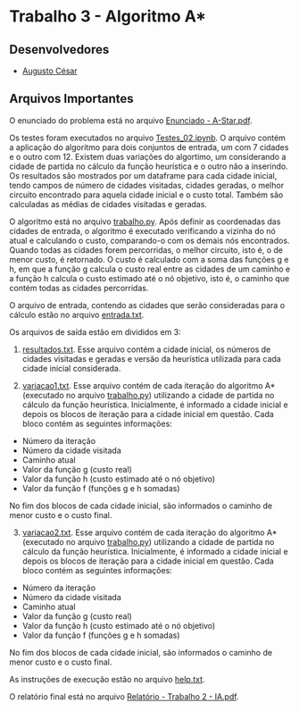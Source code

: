 # Trabalho 3 - Algoritmo A\*

## Desenvolvedores

- [Augusto César](https://github.com/augustces)

## Arquivos Importantes

O enunciado do problema está no arquivo [Enunciado - A-Star.pdf]().

Os testes foram executados no arquivo [Testes_02.ipynb](). O arquivo contém a aplicação do algoritmo para dois conjuntos de entrada, um com 7 cidades e o outro com 12. Existem duas variações do algortimo, um considerando a cidade de partida no cálculo da função heurística e o outro não a inserindo. Os resultados são mostrados por um dataframe para cada cidade inicial, tendo campos de número de cidades visitadas, cidades geradas, o melhor circuito encontrado para aquela cidade inicial e o custo total.
Também são calculadas as médias de cidades visitadas e geradas.

O algoritmo está no arquivo [trabalho.py](https://github.com/augustces/InteligenciaArtificial-UFC/blob/main/Trabalho%203/trabalho.py). Após definir as coordenadas das cidades de entrada, o algoritmo é executado verificando a vizinha do nó atual e calculando o custo, comparando-o com os demais nós encontrados. Quando todas as cidades forem percorridas, o melhor circuito, isto é, o de menor custo, é retornado. O custo é calculado com a soma das funções g e h, em que a função g calcula o custo real entre as cidades de um caminho e a função h calcula o custo estimado até o nó objetivo, isto é, o caminho que contém todas as cidades percorridas.

O arquivo de entrada, contendo as cidades que serão consideradas para o cálculo estão no arquivo [entrada.txt]().

Os arquivos de saída estão em divididos em 3:

1. [resultados.txt](). Esse arquivo contém a cidade inicial, os números de cidades visitadas e geradas e versão da heurística utilizada para cada cidade inicial considerada.

2. [variacao1.txt](). Esse arquivo contém de cada iteração do algoritmo A\* (executado no arquivo [trabalho.py]()) utilizando a cidade de partida no cálculo da função heurística. Inicialmente, é informado a cidade inicial e depois os blocos de iteração para a cidade inicial em questão. Cada bloco contém as seguintes informações:

- Número da iteração
- Número da cidade visitada
- Caminho atual
- Valor da função g (custo real)
- Valor da função h (custo estimado até o nó objetivo)
- Valor da função f (funções g e h somadas)

No fim dos blocos de cada cidade inicial, são informados o caminho de menor custo e o custo final.

3. [variacao2.txt](). Esse arquivo contém de cada iteração do algoritmo A\* (executado no arquivo [trabalho.py]()) utilizando a cidade de partida no cálculo da função heurística. Inicialmente, é informado a cidade inicial e depois os blocos de iteração para a cidade inicial em questão. Cada bloco contém as seguintes informações:

- Número da iteração
- Número da cidade visitada
- Caminho atual
- Valor da função g (custo real)
- Valor da função h (custo estimado até o nó objetivo)
- Valor da função f (funções g e h somadas)

No fim dos blocos de cada cidade inicial, são informados o caminho de menor custo e o custo final.

As instruções de execução estão no arquivo [help.txt]().

O relatório final está no arquivo [Relatório - Trabalho 2 - IA.pdf]().
